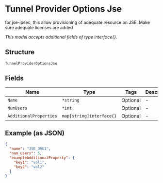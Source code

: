 
# Tunnel Provider Options Jse

for jse-ipsec, this allow provisioning of adequate resource on JSE. Make sure adequate licenses are added

*This model accepts additional fields of type interface{}.*

## Structure

`TunnelProviderOptionsJse`

## Fields

| Name | Type | Tags | Description |
|  --- | --- | --- | --- |
| `Name` | `*string` | Optional | - |
| `NumUsers` | `*int` | Optional | - |
| `AdditionalProperties` | `map[string]interface{}` | Optional | - |

## Example (as JSON)

```json
{
  "name": "JSE_ORG1",
  "num_users": 5,
  "exampleAdditionalProperty": {
    "key1": "val1",
    "key2": "val2"
  }
}
```

